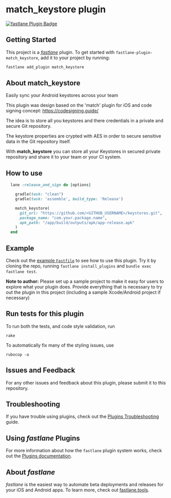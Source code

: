 # match_keystore plugin

[![fastlane Plugin Badge](https://rawcdn.githack.com/fastlane/fastlane/master/fastlane/assets/plugin-badge.svg)](https://rubygems.org/gems/fastlane-plugin-match_keystore)

## Getting Started

This project is a [_fastlane_](https://github.com/fastlane/fastlane) plugin. To get started with `fastlane-plugin-match_keystore`, add it to your project by running:

```bash
fastlane add_plugin match_keystore
```

## About match_keystore

Easily sync your Android keystores across your team

This plugin was design based on the 'match' plugin for iOS and code signing concept: https://codesigning.guide/

The idea is to store all you keystores and there credentials in a private and secure Git repository.

The keystore properties are crypted with AES in order to secure sensitive data in the Git repository itself.

With **match_keystore** you can store all your Keystores in secured private repository and share it to your team or your CI system.

## How to use

```ruby
  lane :release_and_sign do |options|

  	gradle(task: "clean")
    gradle(task: 'assemble', build_type: 'Release')

    match_keystore(
      git_url: "https://github.com/<GITHUB_USERNAME>/keystores.git",
      package_name: "com.your.package.name",
      apk_path: "/app/build/outputs/apk/app-release.apk"
    )
  end
```

## Example

Check out the [example `Fastfile`](fastlane/Fastfile) to see how to use this plugin. Try it by cloning the repo, running `fastlane install_plugins` and `bundle exec fastlane test`.

**Note to author:** Please set up a sample project to make it easy for users to explore what your plugin does. Provide everything that is necessary to try out the plugin in this project (including a sample Xcode/Android project if necessary)

## Run tests for this plugin

To run both the tests, and code style validation, run

```
rake
```

To automatically fix many of the styling issues, use
```
rubocop -a
```

## Issues and Feedback

For any other issues and feedback about this plugin, please submit it to this repository.

## Troubleshooting

If you have trouble using plugins, check out the [Plugins Troubleshooting](https://docs.fastlane.tools/plugins/plugins-troubleshooting/) guide.

## Using _fastlane_ Plugins

For more information about how the `fastlane` plugin system works, check out the [Plugins documentation](https://docs.fastlane.tools/plugins/create-plugin/).

## About _fastlane_

_fastlane_ is the easiest way to automate beta deployments and releases for your iOS and Android apps. To learn more, check out [fastlane.tools](https://fastlane.tools).

